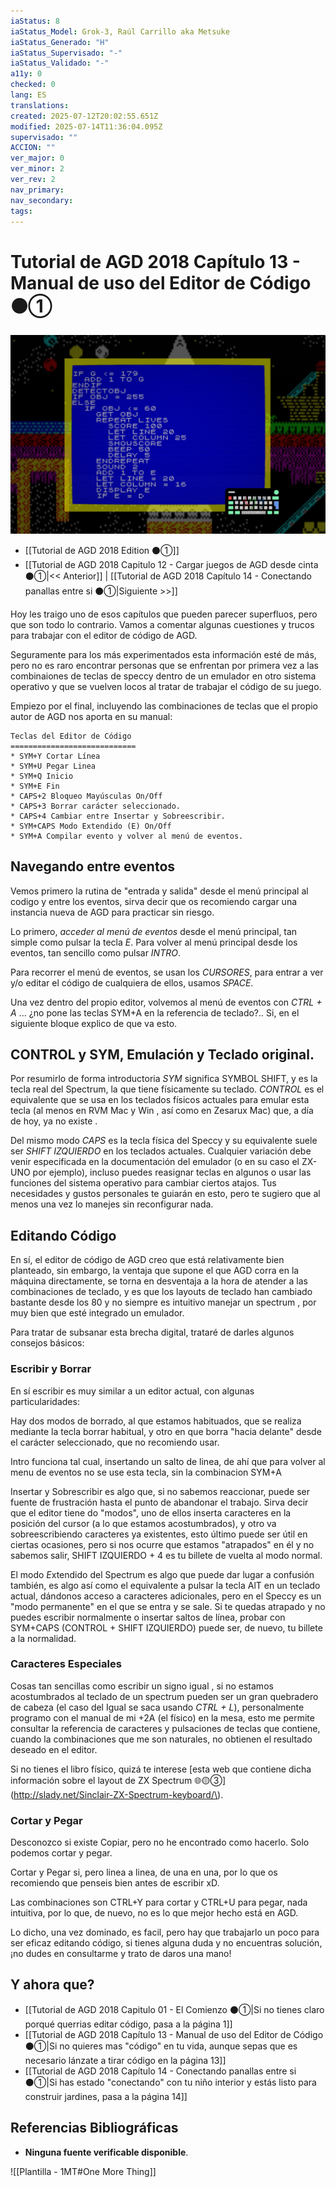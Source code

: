 ```yaml
---
iaStatus: 8
iaStatus_Model: Grok-3, Raúl Carrillo aka Metsuke
iaStatus_Generado: "H"
iaStatus_Supervisado: "-"
iaStatus_Validado: "-"
a11y: 0
checked: 0
lang: ES
translations: 
created: 2025-07-12T20:02:55.651Z
modified: 2025-07-14T11:36:04.095Z
supervisado: ""
ACCION: ""
ver_major: 0
ver_minor: 2
ver_rev: 2
nav_primary: 
nav_secondary: 
tags:
---
```

# Tutorial de AGD 2018 Capítulo 13 - Manual de uso del Editor de Código ⚫①

![Aprendiendo a manejar el editor de código](PublicBrain/_resources/41d7db1408ace939af5b63f34e9ed78a_MD5.jpg)

* [[Tutorial de AGD 2018 Edition ⚫①]]
* [[Tutorial de AGD 2018 Capitulo 12 - Cargar juegos de AGD desde cinta ⚫①|<< Anterior]] | [[Tutorial de AGD 2018 Capítulo 14 - Conectando panallas entre si  ⚫①|Siguiente >>]]

Hoy les traigo uno de esos capítulos que pueden parecer superfluos, pero que son todo lo contrario. Vamos a comentar algunas cuestiones y trucos para trabajar con el editor de código de AGD.

Seguramente para los más experimentados esta información esté de más, pero no es raro encontrar personas que se enfrentan por primera vez a las combinaiones de teclas de speccy dentro de un emulador en otro sistema operativo y que se vuelven locos al tratar de trabajar el código de su juego. 

Empiezo por el final, incluyendo las combinaciones de teclas que el propio autor de AGD nos aporta en su manual:

```pre
Teclas del Editor de Código
============================
* SYM+Y Cortar Línea
* SYM+U Pegar Linea
* SYM+Q Inicio
* SYM+E Fin
* CAPS+2 Bloqueo Mayúsculas On/Off
* CAPS+3 Borrar carácter seleccionado.
* CAPS+4 Cambiar entre Insertar y Sobreescribir.
* SYM+CAPS Modo Extendido (E) On/Off
* SYM+A Compilar evento y volver al menú de eventos.
```
## Navegando entre eventos

Vemos primero la rutina de \"entrada y salida\" desde el menú principal al codigo y entre los eventos, sirva decir que os recomiendo cargar una instancia nueva de AGD para practicar sin riesgo.

Lo primero, *acceder al menú de eventos* desde el menú principal, tan simple como pulsar la tecla *E*. Para volver al menú principal desde los eventos, tan sencillo como pulsar *INTRO*.

Para recorrer el menú de eventos, se usan los *CURSORES*, para entrar a ver y/o editar el código de cualquiera de ellos, usamos *SPACE*.

Una vez dentro del propio editor, volvemos al menú de eventos con *CTRL + A* ... ¿no pone las teclas SYM+A en la referencia de teclado?.. Si, en el siguiente bloque explico de que va esto.

## CONTROL y SYM, Emulación y Teclado original.

Por resumirlo de forma introductoria *SYM* significa SYMBOL SHIFT, y es la tecla real del Spectrum, la que tiene físicamente su teclado. *CONTROL* es el equivalente que se usa en los teclados físicos actuales para emular esta tecla (al menos en RVM Mac y Win , así como en Zesarux Mac) que, a día de hoy, ya no existe .

Del mismo modo *CAPS* es la tecla física del Speccy y su equivalente suele ser *SHIFT IZQUIERDO* en los teclados actuales. Cualquier variación debe venir especificada en la documentación del emulador (o en su caso el ZX-UNO por ejemplo), incluso puedes reasignar teclas en algunos o usar las funciones del sistema operativo para cambiar ciertos atajos. Tus necesidades y gustos personales te guiarán en esto, pero te sugiero que al menos una vez lo manejes sin reconfigurar nada.

## Editando Código

En sí, el editor de código de AGD creo que está relativamente bien planteado, sin embargo, la ventaja que supone el que AGD corra en la máquina directamente, se torna en desventaja a la hora de atender a las combinaciones de teclado, y es que los layouts de teclado han cambiado bastante desde los 80 y no siempre es intuitivo manejar un spectrum , por muy bien que esté integrado un emulador.

Para tratar de subsanar esta brecha digital, trataré de darles algunos consejos básicos:

### Escribir y Borrar

En sí escribir es muy similar a un editor actual, con algunas particularidades:

Hay dos modos de borrado, al que estamos habituados, que se realiza mediante la tecla borrar habitual, y otro en que borra \"hacia delante\" desde el carácter seleccionado, que no recomiendo usar.

Intro funciona tal cual, insertando un salto de linea, de ahí que para volver al menu de eventos no se use esta tecla, sin la combinacion SYM+A

Insertar y Sobrescribir es algo que, si no sabemos reaccionar, puede ser fuente de frustración hasta el punto de abandonar el trabajo. Sirva decir que el editor tiene do \"modos\", uno de ellos inserta caracteres en la posición del cursor (a lo que estamos acostumbrados), y otro va sobreescribiendo caracteres ya existentes, esto último puede ser útil en ciertas ocasiones, pero si nos ocurre que estamos \"atrapados\" en él y no sabemos salir, SHIFT IZQUIERDO + 4 es tu billete de vuelta al modo normal.

El modo *E*xtendido del Spectrum es algo que puede dar lugar a confusión también, es algo así como el equivalente a pulsar la tecla AlT en un teclado actual, dándonos acceso a caracteres adicionales, pero en el Speccy es un \"modo permanente\" en el que se entra y se sale. Si te quedas atrapado y no puedes escribir normalmente o insertar saltos de línea, probar con SYM+CAPS (CONTROL + SHIFT IZQUIERDO) puede ser, de nuevo, tu billete a la normalidad.

### Caracteres Especiales

Cosas tan sencillas como escribir un signo igual , si no estamos acostumbrados al teclado de un spectrum pueden ser un gran quebradero de cabeza (el caso del Igual se saca usando *CTRL + L*), personalmente programo con el manual de mi +2A (el físico) en la mesa, esto me permite consultar la referencia de caracteres y pulsaciones de teclas que contiene, cuando la combinaciones que me son naturales, no obtienen el resultado deseado en el editor.

Si no tienes el libro físico, quizá te interese [esta web que contiene dicha información sobre el layout de ZX Spectrum 🌐🟡③](http://slady.net/Sinclair-ZX-Spectrum-keyboard/\).

### Cortar y Pegar

Desconozco si existe Copiar, pero no he encontrado como hacerlo. Solo podemos cortar y pegar.

Cortar y Pegar si, pero linea a linea, de una en una, por lo que os recomiendo que penseis bien antes de escribir xD.

Las combinaciones son CTRL+Y para cortar y CTRL+U para pegar, nada intuitiva, por lo que, de nuevo, no es lo que mejor hecho está en AGD.

Lo dicho, una vez dominado, es facil, pero hay que trabajarlo un poco para ser eficaz editando código, si tienes alguna duda y no encuentras solución, ¡no dudes en consultarme y trato de daros una mano!

## Y ahora que?

* [[Tutorial de AGD 2018 Capitulo 01 - El Comienzo ⚫①|Si no tienes claro porqué querrias editar código, pasa a la página 1]]
* [[Tutorial de AGD 2018 Capítulo 13 - Manual de uso del Editor de Código ⚫①|Si no quieres mas "código" en tu vida, aunque sepas que es necesario lánzate a tirar código en la página 13]]
* [[Tutorial de AGD 2018 Capítulo 14 - Conectando panallas entre si  ⚫①|Si has estado "conectando" con tu niño interior y estás listo para construir jardines, pasa a la página 14]]

## Referencias Bibliográficas

- **Ninguna fuente verificable disponible**.  

![[Plantilla - 1MT#One More Thing]]